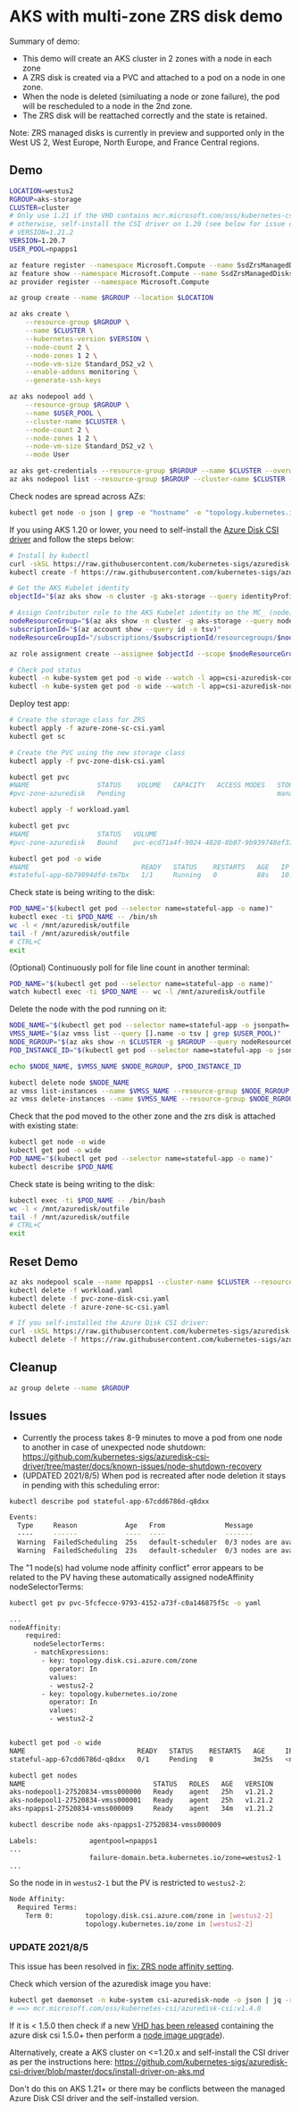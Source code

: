 AKS with multi-zone ZRS disk demo
=================================

Summary of demo:

* This demo will create an AKS cluster in 2 zones with a node in each zone
* A ZRS disk is created via a PVC and attached to a pod on a node in one zone.
* When the node is deleted (similuating a node or zone failure), the pod will be rescheduled to a node in the 2nd zone.
* The ZRS disk will be reattached correctly and the state is retained.

Note: ZRS managed disks is currently in preview and supported only in the West US 2, West Europe, North Europe, and France Central regions.

Demo
----

```sh
LOCATION=westus2
RGROUP=aks-storage
CLUSTER=cluster
# Only use 1.21 if the VHD contains mcr.microsoft.com/oss/kubernetes-csi/azuredisk-csi:v1.5.0 or higher
# otherwise, self-install the CSI driver on 1.20 (see below for issue details).
# VERSION=1.21.2
VERSION=1.20.7
USER_POOL=npapps1

az feature register --namespace Microsoft.Compute --name SsdZrsManagedDisks
az feature show --namespace Microsoft.Compute --name SsdZrsManagedDisks
az provider register --namespace Microsoft.Compute

az group create --name $RGROUP --location $LOCATION

az aks create \
    --resource-group $RGROUP \
    --name $CLUSTER \
    --kubernetes-version $VERSION \
    --node-count 2 \
    --node-zones 1 2 \
    --node-vm-size Standard_DS2_v2 \
    --enable-addons monitoring \
    --generate-ssh-keys

az aks nodepool add \
    --resource-group $RGROUP \
    --name $USER_POOL \
    --cluster-name $CLUSTER \
    --node-count 2 \
    --node-zones 1 2 \
    --node-vm-size Standard_DS2_v2 \
    --mode User

az aks get-credentials --resource-group $RGROUP --name $CLUSTER --overwrite-existing
az aks nodepool list --resource-group $RGROUP --cluster-name $CLUSTER -o table
```

Check nodes are spread across AZs:

```sh
kubectl get node -o json | grep -e "hostname" -e "topology.kubernetes.io/zone"
```

If you using AKS 1.20 or lower, you need to self-install the [Azure Disk CSI driver](https://github.com/kubernetes-sigs/azuredisk-csi-driver/blob/master/docs/install-driver-on-aks.md) and follow the steps below:

```sh
# Install by kubectl
curl -skSL https://raw.githubusercontent.com/kubernetes-sigs/azuredisk-csi-driver/v1.5.0/deploy/install-driver.sh | bash -s v1.5.0 --
kubectl create -f https://raw.githubusercontent.com/kubernetes-sigs/azuredisk-csi-driver/master/deploy/example/storageclass-azuredisk-csi.yaml

# Get the AKS Kubelet identity
objectId="$(az aks show -n cluster -g aks-storage --query identityProfile.kubeletidentity.objectId -o tsv)"

# Assign Contributor role to the AKS Kubelet identity on the MC_ (node) resource group
nodeResourceGroup="$(az aks show -n cluster -g aks-storage --query nodeResourceGroup -o tsv)"
subscriptionId="$(az account show --query id -o tsv)"
nodeResourceGroupId="/subscriptions/$subscriptionId/resourcegroups/$nodeResourceGroup"

az role assignment create --assignee $objectId --scope $nodeResourceGroupId --role "Contributor"

# Check pod status
kubectl -n kube-system get pod -o wide --watch -l app=csi-azuredisk-controller
kubectl -n kube-system get pod -o wide --watch -l app=csi-azuredisk-node
```

Deploy test app:

```sh
# Create the storage class for ZRS
kubectl apply -f azure-zone-sc-csi.yaml
kubectl get sc

# Create the PVC using the new storage class
kubectl apply -f pvc-zone-disk-csi.yaml

kubectl get pvc
#NAME                 STATUS    VOLUME   CAPACITY   ACCESS MODES   STORAGECLASS       AGE
#pvc-zone-azuredisk   Pending                                      managed-zone-csi   29s

kubectl apply -f workload.yaml

kubectl get pvc
#NAME                 STATUS   VOLUME                                     CAPACITY   ACCESS MODES   STORAGECLASS       AGE
#pvc-zone-azuredisk   Bound    pvc-ecd71a4f-9024-4820-8b87-9b939748ef37   10Gi       RWO            managed-zone-csi   4m53s

kubectl get pod -o wide
#NAME                            READY   STATUS    RESTARTS   AGE   IP           NODE                              NOMINATED NODE   READINESS GATES
#stateful-app-6b79894dfd-tm7bx   1/1     Running   0          88s   10.244.5.3   aks-npapps1-27520834-vmss000001   <none>           <none>
```

Check state is being writing to the disk:

```sh
POD_NAME="$(kubectl get pod --selector name=stateful-app -o name)"
kubectl exec -ti $POD_NAME -- /bin/sh
wc -l < /mnt/azuredisk/outfile
tail -f /mnt/azuredisk/outfile
# CTRL+C
exit
```

(Optional) Continuously poll for file line count in another terminal:

```sh
POD_NAME="$(kubectl get pod --selector name=stateful-app -o name)"
watch kubectl exec -ti $POD_NAME -- wc -l /mnt/azuredisk/outfile
```

Delete the node with the pod running on it:

```sh
NODE_NAME="$(kubectl get pod --selector name=stateful-app -o jsonpath='{.items[0].spec.nodeName}')"
VMSS_NAME="$(az vmss list --query [].name -o tsv | grep $USER_POOL)"
NODE_RGROUP="$(az aks show -n $CLUSTER -g $RGROUP --query nodeResourceGroup -o tsv | tr '[a-z]' '[A-Z]')"
POD_INSTANCE_ID="$(kubectl get pod --selector name=stateful-app -o jsonpath='{.items[0].spec.nodeName}' | rev | cut -c 1-6 | rev | sed 's/^0*//')"

echo $NODE_NAME, $VMSS_NAME $NODE_RGROUP, $POD_INSTANCE_ID

kubectl delete node $NODE_NAME
az vmss list-instances --name $VMSS_NAME --resource-group $NODE_RGROUP -o table
az vmss delete-instances --name $VMSS_NAME --resource-group $NODE_RGROUP --instance-ids $POD_INSTANCE_ID
```

Check that the pod moved to the other zone and the zrs disk is attached with existing state:

```sh
kubectl get node -o wide
kubectl get pod -o wide
POD_NAME="$(kubectl get pod --selector name=stateful-app -o name)"
kubectl describe $POD_NAME
```

Check state is being writing to the disk:

```sh
kubectl exec -ti $POD_NAME -- /bin/bash
wc -l < /mnt/azuredisk/outfile
tail -f /mnt/azuredisk/outfile
# CTRL+C
exit
```

Reset Demo
----------

```sh
az aks nodepool scale --name npapps1 --cluster-name $CLUSTER --resource-group $RGROUP --node-count 2
kubectl delete -f workload.yaml
kubectl delete -f pvc-zone-disk-csi.yaml
kubectl delete -f azure-zone-sc-csi.yaml

# If you self-installed the Azure Disk CSI driver:
curl -skSL https://raw.githubusercontent.com/kubernetes-sigs/azuredisk-csi-driver/v1.5.0/deploy/uninstall-driver.sh | bash -s v1.5.0 --
kubectl delete -f https://raw.githubusercontent.com/kubernetes-sigs/azuredisk-csi-driver/master/deploy/example/storageclass-azuredisk-csi.yaml
```

Cleanup
-------

```sh
az group delete --name $RGROUP
```

Issues
------

* Currently the process takes 8-9 minutes to move a pod from one node to another in case of unexpected node shutdown: https://github.com/kubernetes-sigs/azuredisk-csi-driver/tree/master/docs/known-issues/node-shutdown-recovery
* (UPDATED 2021/8/5) When pod is recreated after node deletion it stays in pending with this scheduling error:

```sh
kubectl describe pod stateful-app-67cdd6786d-q8dxx

Events:
  Type     Reason            Age   From               Message
  ----     ------            ----  ----               -------
  Warning  FailedScheduling  25s   default-scheduler  0/3 nodes are available: 1 node(s) had volume node affinity conflict, 2 node(s) didn't match Pod's node affinity/selector.
  Warning  FailedScheduling  23s   default-scheduler  0/3 nodes are available: 1 node(s) had volume node affinity conflict, 2 node(s) didn't match Pod's node affinity/selector.
```

The "1 node(s) had volume node affinity conflict" error appears to be related to the PV having these automatically assigned nodeAffinity nodeSelectorTerms:

```sh
kubectl get pv pvc-5fcfecce-9793-4152-a73f-c0a146875f5c -o yaml

...
nodeAffinity:
    required:
      nodeSelectorTerms:
      - matchExpressions:
        - key: topology.disk.csi.azure.com/zone
          operator: In
          values:
          - westus2-2
        - key: topology.kubernetes.io/zone
          operator: In
          values:
          - westus2-2


kubectl get pod -o wide
NAME                            READY   STATUS    RESTARTS   AGE     IP       NODE     NOMINATED NODE   READINESS GATES
stateful-app-67cdd6786d-q8dxx   0/1     Pending   0          3m25s   <none>   <none>   <none>           <none>

kubectl get nodes
NAME                                STATUS   ROLES   AGE   VERSION
aks-nodepool1-27520834-vmss000000   Ready    agent   25h   v1.21.2
aks-nodepool1-27520834-vmss000001   Ready    agent   25h   v1.21.2
aks-npapps1-27520834-vmss000009     Ready    agent   34m   v1.21.2

kubectl describe node aks-npapps1-27520834-vmss000009

Labels:             agentpool=npapps1
...
                    failure-domain.beta.kubernetes.io/zone=westus2-1
...
```

So the node in in `westus2-1` but the PV is restricted to `westus2-2`:

```sh
Node Affinity:
  Required Terms:
    Term 0:        topology.disk.csi.azure.com/zone in [westus2-2]
                   topology.kubernetes.io/zone in [westus2-2]
```

### UPDATE 2021/8/5

This issue has been resolved in [fix: ZRS node affinity setting](https://github.com/kubernetes-sigs/azuredisk-csi-driver/pull/906).

Check which version of the azuredisk image you have:

```sh
kubectl get daemonset -n kube-system csi-azuredisk-node -o json | jq -r '.spec.template.spec.containers[] | select(.name=="azuredisk") | .image'
# ==> mcr.microsoft.com/oss/kubernetes-csi/azuredisk-csi:v1.4.0
```

If it is < 1.5.0 then check if a new [VHD has been released](https://github.com/Azure/AKS/tree/master/vhd-notes/aks-ubuntu/AKSUbuntu-1804) containing the azure disk csi 1.5.0+ then perform a [node image upgrade](https://docs.microsoft.com/en-us/azure/aks/node-image-upgrade#upgrade-a-specific-node-pool)).

Alternatively, create a AKS cluster on <=1.20.x and self-install the CSI driver as per the instructions here: https://github.com/kubernetes-sigs/azuredisk-csi-driver/blob/master/docs/install-driver-on-aks.md

Don't do this on AKS 1.21+ or there may be conflicts between the managed Azure Disk CSI driver and the self-installed version.
